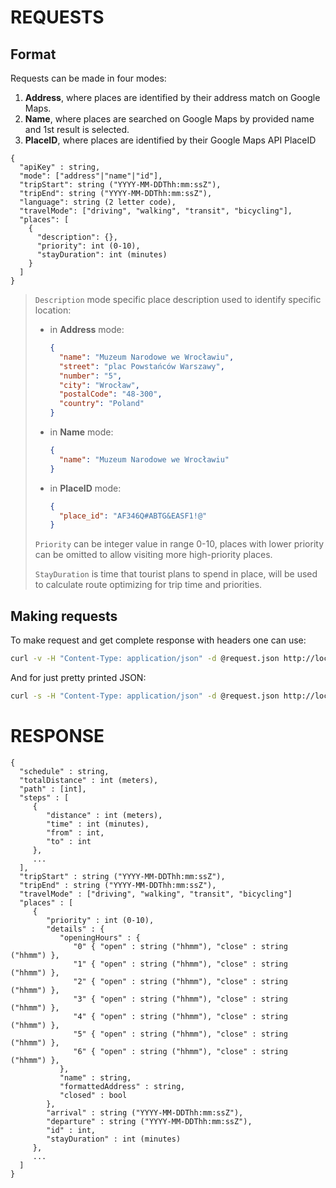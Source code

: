 # REQUESTS

## Format

Requests can be made in four modes:
1. **Address**, where places are identified by their address match on Google Maps.
3. **Name**, where places are searched on Google Maps by provided name and 1st result is selected.
4. **PlaceID**, where places are identified by their Google Maps API PlaceID

```
{
  "apiKey" : string,
  "mode": ["address"|"name"|"id"],
  "tripStart": string ("YYYY-MM-DDThh:mm:ssZ"),
  "tripEnd": string ("YYYY-MM-DDThh:mm:ssZ"),
  "language": string (2 letter code),
  "travelMode": ["driving", "walking", "transit", "bicycling"],
  "places": [
    {
      "description": {},
      "priority": int (0-10),
      "stayDuration": int (minutes)
    }
  ]
}
```
> `Description` mode specific place description used to identify specific location:
> - in **Address** mode:
>   ```json
>   {
>     "name": "Muzeum Narodowe we Wrocławiu",
>     "street": "plac Powstańców Warszawy",
>     "number": "5",
>     "city": "Wrocław",
>     "postalCode": "48-300",
>     "country": "Poland"
>   }
>   ```
>
> - in **Name** mode:
>   ```json
>   {
>     "name": "Muzeum Narodowe we Wrocławiu"
>   }
>   ```
>
> - in **PlaceID** mode:
>   ```json
>   {
>     "place_id": "AF346Q#ABTG&EASF1!@"
>   }
>   ```
>
> `Priority` can be integer value in range 0-10, places with lower priority can be omitted to allow visiting more high-priority places.
>
> `StayDuration` is time that tourist plans to spend in place, will be used to calculate route optimizing for trip time and priorities. 

## Making requests

To make request and get complete response with headers one can use:

```bash
curl -v -H "Content-Type: application/json" -d @request.json http://localhost:8080/api/trip/
```

And for just pretty printed JSON:

```bash
curl -s -H "Content-Type: application/json" -d @request.json http://localhost:8080/api/trip/ | json_pp
```

# RESPONSE

```
{
  "schedule" : string,
  "totalDistance" : int (meters),
  "path" : [int],
  "steps" : [
     {
        "distance" : int (meters),
        "time" : int (minutes),
        "from" : int,
        "to" : int
     },
     ...
  ],
  "tripStart" : string ("YYYY-MM-DDThh:mm:ssZ"),
  "tripEnd" : string ("YYYY-MM-DDThh:mm:ssZ"),
  "travelMode" : ["driving", "walking", "transit", "bicycling"]
  "places" : [
     {
        "priority" : int (0-10),
        "details" : {
           "openingHours" : {
              "0" { "open" : string ("hhmm"), "close" : string ("hhmm") },
              "1" { "open" : string ("hhmm"), "close" : string ("hhmm") },
              "2" { "open" : string ("hhmm"), "close" : string ("hhmm") },
              "3" { "open" : string ("hhmm"), "close" : string ("hhmm") },
              "4" { "open" : string ("hhmm"), "close" : string ("hhmm") },
              "5" { "open" : string ("hhmm"), "close" : string ("hhmm") },
              "6" { "open" : string ("hhmm"), "close" : string ("hhmm") },
           },
           "name" : string,
           "formattedAddress" : string,
           "closed" : bool
        },
        "arrival" : string ("YYYY-MM-DDThh:mm:ssZ"),
        "departure" : string ("YYYY-MM-DDThh:mm:ssZ"),
        "id" : int,
        "stayDuration" : int (minutes)
     },
     ...
  ]
}
```